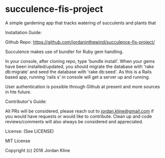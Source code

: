 # succulence-fis-project

A simple gardening app that tracks watering of succulents and plants that

Installation Guide:

Github Repo: https://github.com/jordaninthewind/succulence-fis-project/

Succulence makes use of bundler for Ruby gem handling.

In your console, after cloning repo, type 'bundle install'. When your gems have been installed/updated, you should migrate the database with 'rake db:migrate' and seed the database with 'rake db:seed'. As this is a Rails based app, running 'rails s' in console will get a server up and running.

User authentication is possible through Github at present and more sources in hte future.

Contributor's Guide:

All PRs will be considered, please reach out to jordan.kline@gmail.com if you would have requests or would like to contribute. Clean up and code reviews/comments will also always be considered and appreciated.


License:
(See LICENSE)

MIT License

Copyright (c) 2018 Jordan Kline